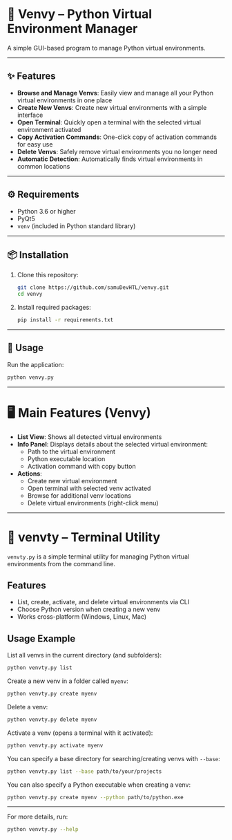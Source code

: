 # 🐍 Venvy – Python Virtual Environment Manager

A simple GUI-based program to manage Python virtual environments.

---

## ✨ Features

- **Browse and Manage Venvs**: Easily view and manage all your Python virtual environments in one place
- **Create New Venvs**: Create new virtual environments with a simple interface
- **Open Terminal**: Quickly open a terminal with the selected virtual environment activated
- **Copy Activation Commands**: One-click copy of activation commands for easy use
- **Delete Venvs**: Safely remove virtual environments you no longer need
- **Automatic Detection**: Automatically finds virtual environments in common locations

---

## ⚙️ Requirements

- Python 3.6 or higher
- PyQt5
- `venv` (included in Python standard library)

---

## 📦 Installation

1. Clone this repository:
    
    ```bash
    git clone https://github.com/samuDevHTL/venvy.git
    cd venvy
    
    ```
    
2. Install required packages:
    
    ```bash
    pip install -r requirements.txt
    
    ```
    

---

## 🚀 Usage

Run the application:

```bash
python venvy.py

```

---

# 🖥️ Main Features (Venvy)

- **List View**: Shows all detected virtual environments
- **Info Panel**: Displays details about the selected virtual environment:
    - Path to the virtual environment
    - Python executable location
    - Activation command with copy button
- **Actions**:
    - Create new virtual environment
    - Open terminal with selected venv activated
    - Browse for additional venv locations
    - Delete virtual environments (right-click menu)

---

# 🐍 venvty – Terminal Utility

`venvty.py` is a simple terminal utility for managing Python virtual environments from the command line.

## Features
- List, create, activate, and delete virtual environments via CLI
- Choose Python version when creating a new venv
- Works cross-platform (Windows, Linux, Mac)

## Usage Example

List all venvs in the current directory (and subfolders):

```bash
python venvty.py list
```

Create a new venv in a folder called `myenv`:

```bash
python venvty.py create myenv
```

Delete a venv:

```bash
python venvty.py delete myenv
```

Activate a venv (opens a terminal with it activated):

```bash
python venvty.py activate myenv
```

You can specify a base directory for searching/creating venvs with `--base`:

```bash
python venvty.py list --base path/to/your/projects
```

You can also specify a Python executable when creating a venv:

```bash
python venvty.py create myenv --python path/to/python.exe
```

---

For more details, run:

```bash
python venvty.py --help